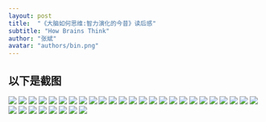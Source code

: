 ```yaml
---
layout: post
title:  "《大脑如何思维:智力演化的今昔》读后感"
subtitle: "How Brains Think"
author: "张斌"
avatar: "authors/bin.png"
---
```



## 以下是截图

![](./content/images/how-brains-think/IMG_3744.jpg)
![](./content/images/how-brains-think/IMG_3745.jpg)
![](./content/images/how-brains-think/IMG_3746.jpg)
![](./content/images/how-brains-think/IMG_3814.jpg)
![](./content/images/how-brains-think/IMG_3815.jpg)
![](./content/images/how-brains-think/IMG_3816.jpg)
![](./content/images/how-brains-think/IMG_3817.jpg)
![](./content/images/how-brains-think/IMG_3818.jpg)
![](./content/images/how-brains-think/IMG_3872.jpg)
![](./content/images/how-brains-think/IMG_3873.jpg)
![](./content/images/how-brains-think/IMG_3883.jpg)
![](./content/images/how-brains-think/IMG_3884.jpg)
![](./content/images/how-brains-think/IMG_3885.jpg)
![](./content/images/how-brains-think/IMG_3886.jpg)
![](./content/images/how-brains-think/IMG_3888.jpg)
![](./content/images/how-brains-think/IMG_3889.jpg)
![](./content/images/how-brains-think/IMG_3890.jpg)
![](./content/images/how-brains-think/IMG_3891.jpg)
![](./content/images/how-brains-think/IMG_3892.jpg)
![](./content/images/how-brains-think/IMG_3893.jpg)
![](./content/images/how-brains-think/IMG_3894.jpg)
![](./content/images/how-brains-think/IMG_3895.jpg)
![](./content/images/how-brains-think/IMG_3896.jpg)
![](./content/images/how-brains-think/IMG_3897.jpg)
![](./content/images/how-brains-think/IMG_3898.jpg)
![](./content/images/how-brains-think/IMG_3899.jpg)
![](./content/images/how-brains-think/IMG_3900.jpg)
![](./content/images/how-brains-think/IMG_3901.jpg)
![](./content/images/how-brains-think/IMG_3902.jpg)
![](./content/images/how-brains-think/IMG_3903.jpg)
![](./content/images/how-brains-think/IMG_3904.jpg)
![](./content/images/how-brains-think/IMG_3905.jpg)
![](./content/images/how-brains-think/IMG_3906.jpg)

